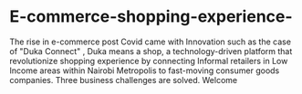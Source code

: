 # E-commerce-shopping-experience-
The rise in e-commerce post Covid came with Innovation such as the case of "Duka Connect" , Duka means a shop, a technology-driven platform that revolutionize shopping experience by connecting Informal retailers in Low Income areas within Nairobi Metropolis to fast-moving consumer goods companies. Three business challenges are solved. Welcome
